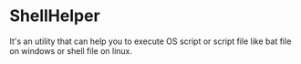 # ShellHelper
It's an utility that can help you to execute OS script or script file like bat file on windows or shell file on linux.
